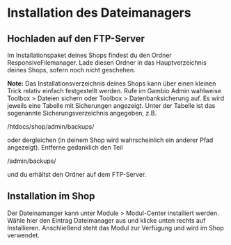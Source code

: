 # Installation des Dateimanagers 

## Hochladen auf den FTP-Server 

Im Installationspaket deines Shops findest du den Ordner ResponsiveFilemanager. Lade diesen Ordner in das Hauptverzeichnis deines Shops, sofern noch nicht geschehen.

**Note:** Das Installationsverzeichnis deines Shops kann über einen kleinen Trick relativ einfach festgestellt werden. Rufe im Gambio Admin wahlweise Toolbox \> Dateien sichern oder Toolbox \> Datenbanksicherung auf. Es wird jeweils eine Tabelle mit Sicherungen angezeigt. Unter der Tabelle ist das sogenannte Sicherungsverzeichnis angegeben, z.B.

/htdocs/shop/admin/backups/

oder dergleichen \(in deinem Shop wird wahrscheinlich ein anderer Pfad angezeigt\). Entferne gedanklich den Teil

/admin/backups/

und du erhältst den Ordner auf dem FTP-Server.

## Installation im Shop 

Der Dateinamanger kann unter Module \> Modul-Center installiert werden. Wähle hier den Eintrag Dateimanager aus und klicke unten rechts auf Installieren. Anschließend steht das Modul zur Verfügung und wird im Shop verwendet.



